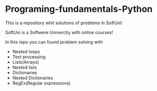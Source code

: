 # Programing-fundamentals-Python
This is a repository whit solutions of problems in SoftUni!

SoftUni is a Softwere Univercity with online courses!

In this repo you can found problem solving with
  - Nested loops
  - Text processing
  - Lists(Arrays)
  - Nested lists
  - Dictionaries
  - Nested Dictionaries
  - RegEx(Regular expressions)
